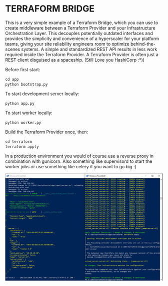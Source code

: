 # TERRAFORM BRIDGE

This is a very simple example of a Terraform Bridge, which you can use to create middleware between a Terraform Provider and your Infrastructure Orchestration Layer. This decouples potentially outdated interfaces and provides the simplicity and convenience of a hyperscaler for your platform teams, giving your site reliability engineers room to optimize behind-the-scenes systems. A simple and standardized REST API results in less work required inside the Terraform Provider. A Terraform Provider is often just a REST client disguised as a spaceship.
(Still Love you HashiCorp :*))


Before first start:
```
cd app
python bootstrap.py

```

To start development server locally:

```
python app.py

```


To start worker locally:

```
python worker.py

```

Build the Terraform Provider once, then:

```
cd terraform
terraform apply

```



In a production environment you would of course use a reverse proxy in combination with gunicorn. Also something like supervisord to start the worker jobs or use something like celery if you want to go big :)



![Terraform Bridge and Terraform Provider interacting](media/example_001.jpg "Terraform Bridge and Terraform Provider interacting")